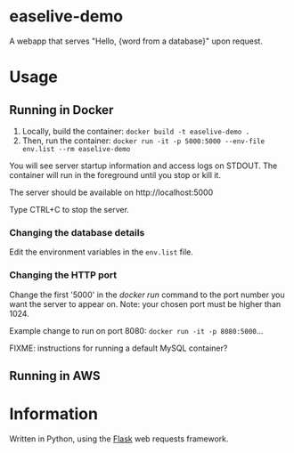 # easelive-demo

A webapp that serves "Hello, {word from a database}" upon request.

# Usage

## Running in Docker
1. Locally, build the container: `docker build -t easelive-demo .`
2. Then, run the container: `docker run -it -p 5000:5000 --env-file env.list --rm easelive-demo`

You will see server startup information and access logs on STDOUT. The container will run in the foreground until you stop or kill it.

The server should be available on http://localhost:5000

Type CTRL+C to stop the server.

### Changing the database details
Edit the environment variables in the `env.list` file.

### Changing the HTTP port
Change the first '5000' in the *docker run* command to the port number you want the server to appear on. Note: your chosen port must be higher than 1024.

Example change to run on port 8080: `docker run -it -p 8080:5000`...

FIXME: instructions for running a default MySQL container?

## Running in AWS

# Information

Written in Python, using the [Flask](https://flask.palletsprojects.com/en/2.2.x/) web requests framework.
